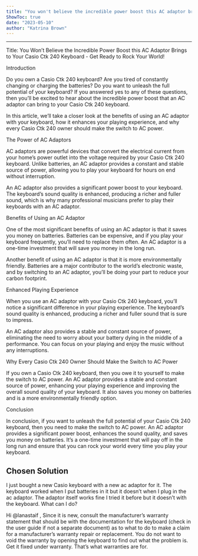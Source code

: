 ```yaml
---
title: "You won't believe the incredible power boost this AC adaptor brings to your Casio Ctk 240 Keyboard - Get ready to rock your world!"
ShowToc: true 
date: "2023-05-10"
author: "Katrina Brown"
---
```

*****
Title: You Won’t Believe the Incredible Power Boost this AC Adaptor Brings to Your Casio Ctk 240 Keyboard - Get Ready to Rock Your World!

Introduction

Do you own a Casio Ctk 240 keyboard? Are you tired of constantly changing or charging the batteries? Do you want to unleash the full potential of your keyboard? If you answered yes to any of these questions, then you’ll be excited to hear about the incredible power boost that an AC adaptor can bring to your Casio Ctk 240 keyboard.

In this article, we’ll take a closer look at the benefits of using an AC adaptor with your keyboard, how it enhances your playing experience, and why every Casio Ctk 240 owner should make the switch to AC power.

The Power of AC Adaptors

AC adaptors are powerful devices that convert the electrical current from your home’s power outlet into the voltage required by your Casio Ctk 240 keyboard. Unlike batteries, an AC adaptor provides a constant and stable source of power, allowing you to play your keyboard for hours on end without interruption.

An AC adaptor also provides a significant power boost to your keyboard. The keyboard’s sound quality is enhanced, producing a richer and fuller sound, which is why many professional musicians prefer to play their keyboards with an AC adaptor.

Benefits of Using an AC Adaptor

One of the most significant benefits of using an AC adaptor is that it saves you money on batteries. Batteries can be expensive, and if you play your keyboard frequently, you’ll need to replace them often. An AC adaptor is a one-time investment that will save you money in the long run.

Another benefit of using an AC adaptor is that it is more environmentally friendly. Batteries are a major contributor to the world’s electronic waste, and by switching to an AC adaptor, you’ll be doing your part to reduce your carbon footprint.

Enhanced Playing Experience

When you use an AC adaptor with your Casio Ctk 240 keyboard, you’ll notice a significant difference in your playing experience. The keyboard’s sound quality is enhanced, producing a richer and fuller sound that is sure to impress.

An AC adaptor also provides a stable and constant source of power, eliminating the need to worry about your battery dying in the middle of a performance. You can focus on your playing and enjoy the music without any interruptions.

Why Every Casio Ctk 240 Owner Should Make the Switch to AC Power

If you own a Casio Ctk 240 keyboard, then you owe it to yourself to make the switch to AC power. An AC adaptor provides a stable and constant source of power, enhancing your playing experience and improving the overall sound quality of your keyboard. It also saves you money on batteries and is a more environmentally friendly option.

Conclusion

In conclusion, if you want to unleash the full potential of your Casio Ctk 240 keyboard, then you need to make the switch to AC power. An AC adaptor provides a significant power boost, enhances the sound quality, and saves you money on batteries. It’s a one-time investment that will pay off in the long run and ensure that you can rock your world every time you play your keyboard.


## Chosen Solution
 I just bought a new Casio keyboard with a new ac adaptor for it. The keyboard worked when I put batteries in it but it doesn’t when I plug in the ac adaptor. The adaptor itself works fine I tried it before but it doesn’t with the keyboard. What can I do?

 Hi @lanastaif ,
Since it is new, consult the manufacturer’s warranty statement that should be with the documentation for the keyboard (check in the user guide if not a separate document) as to what to do to make a claim for a manufacturer’s warranty repair or replacement.
You do not want to void the warranty by opening the keyboard to find out what the problem is.
Get it fixed under warranty. That’s what warranties are for.




